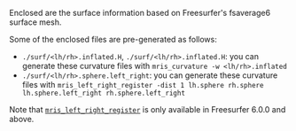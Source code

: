 Enclosed are the surface information based on Freesurfer's fsaverage6 surface mesh.

Some of the enclosed files are pre-generated as follows:
- `./surf/<lh/rh>.inflated.H`, `./surf/<lh/rh>.inflated.H`: you can generate these curvature files with `mris_curvature -w <lh/rh>.inflated`
- `./surf/<lh/rh>.sphere.left_right`: you can generate these curvature files with `mris_left_right_register -dist 1 lh.sphere rh.sphere lh.sphere.left_right rh.sphere.left_right`

Note that [`mris_left_right_register`](https://github.com/freesurfer/freesurfer/tree/dev/mris_left_right_register) is only available in Freesurfer 6.0.0 and above.